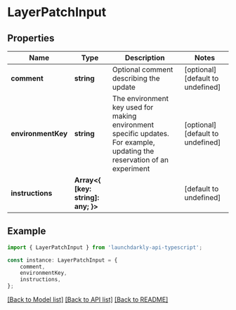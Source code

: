 # LayerPatchInput


## Properties

Name | Type | Description | Notes
------------ | ------------- | ------------- | -------------
**comment** | **string** | Optional comment describing the update | [optional] [default to undefined]
**environmentKey** | **string** | The environment key used for making environment specific updates. For example, updating the reservation of an experiment | [optional] [default to undefined]
**instructions** | **Array&lt;{ [key: string]: any; }&gt;** |  | [default to undefined]

## Example

```typescript
import { LayerPatchInput } from 'launchdarkly-api-typescript';

const instance: LayerPatchInput = {
    comment,
    environmentKey,
    instructions,
};
```

[[Back to Model list]](../README.md#documentation-for-models) [[Back to API list]](../README.md#documentation-for-api-endpoints) [[Back to README]](../README.md)

